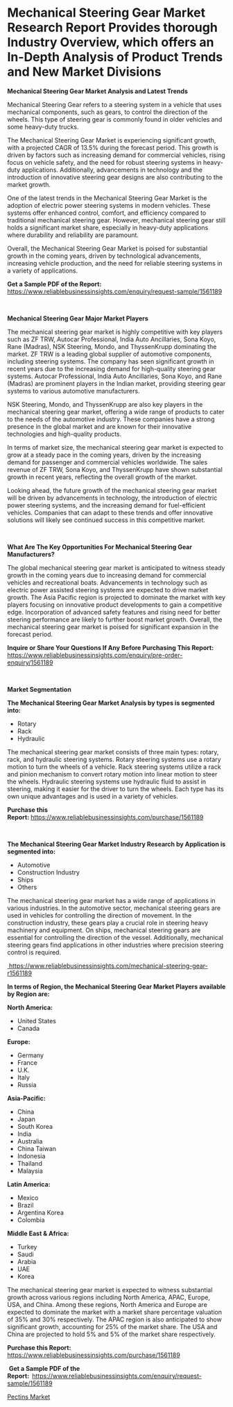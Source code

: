 <p><h1>Mechanical Steering Gear Market Research Report Provides thorough Industry Overview, which offers an In-Depth Analysis of Product Trends and New Market Divisions</h1></p><p><strong>Mechanical Steering Gear Market Analysis and Latest Trends</strong></p>
<p><p>Mechanical Steering Gear refers to a steering system in a vehicle that uses mechanical components, such as gears, to control the direction of the wheels. This type of steering gear is commonly found in older vehicles and some heavy-duty trucks.</p><p>The Mechanical Steering Gear Market is experiencing significant growth, with a projected CAGR of 13.5% during the forecast period. This growth is driven by factors such as increasing demand for commercial vehicles, rising focus on vehicle safety, and the need for robust steering systems in heavy-duty applications. Additionally, advancements in technology and the introduction of innovative steering gear designs are also contributing to the market growth.</p><p>One of the latest trends in the Mechanical Steering Gear Market is the adoption of electric power steering systems in modern vehicles. These systems offer enhanced control, comfort, and efficiency compared to traditional mechanical steering gear. However, mechanical steering gear still holds a significant market share, especially in heavy-duty applications where durability and reliability are paramount.</p><p>Overall, the Mechanical Steering Gear Market is poised for substantial growth in the coming years, driven by technological advancements, increasing vehicle production, and the need for reliable steering systems in a variety of applications.</p></p>
<p><strong>Get a Sample PDF of the Report:&nbsp;</strong> <a href="https://www.reliablebusinessinsights.com/enquiry/request-sample/1561189">https://www.reliablebusinessinsights.com/enquiry/request-sample/1561189</a></p>
<p>&nbsp;</p>
<p><strong>Mechanical Steering Gear Major Market Players</strong></p>
<p><p>The mechanical steering gear market is highly competitive with key players such as ZF TRW, Autocar Professional, India Auto Ancillaries, Sona Koyo, Rane (Madras), NSK Steering, Mondo, and ThyssenKrupp dominating the market. ZF TRW is a leading global supplier of automotive components, including steering systems. The company has seen significant growth in recent years due to the increasing demand for high-quality steering gear systems. Autocar Professional, India Auto Ancillaries, Sona Koyo, and Rane (Madras) are prominent players in the Indian market, providing steering gear systems to various automotive manufacturers.</p><p>NSK Steering, Mondo, and ThyssenKrupp are also key players in the mechanical steering gear market, offering a wide range of products to cater to the needs of the automotive industry. These companies have a strong presence in the global market and are known for their innovative technologies and high-quality products.</p><p>In terms of market size, the mechanical steering gear market is expected to grow at a steady pace in the coming years, driven by the increasing demand for passenger and commercial vehicles worldwide. The sales revenue of ZF TRW, Sona Koyo, and ThyssenKrupp have shown substantial growth in recent years, reflecting the overall growth of the market.</p><p>Looking ahead, the future growth of the mechanical steering gear market will be driven by advancements in technology, the introduction of electric power steering systems, and the increasing demand for fuel-efficient vehicles. Companies that can adapt to these trends and offer innovative solutions will likely see continued success in this competitive market.</p></p>
<p>&nbsp;</p>
<p><strong>What Are The Key Opportunities For Mechanical Steering Gear Manufacturers?</strong></p>
<p><p>The global mechanical steering gear market is anticipated to witness steady growth in the coming years due to increasing demand for commercial vehicles and recreational boats. Advancements in technology such as electric power assisted steering systems are expected to drive market growth. The Asia Pacific region is projected to dominate the market with key players focusing on innovative product developments to gain a competitive edge. Incorporation of advanced safety features and rising need for better steering performance are likely to further boost market growth. Overall, the mechanical steering gear market is poised for significant expansion in the forecast period.</p></p>
<p><strong>Inquire or Share Your Questions If Any Before Purchasing This Report:</strong> <a href="https://www.reliablebusinessinsights.com/enquiry/pre-order-enquiry/1561189">https://www.reliablebusinessinsights.com/enquiry/pre-order-enquiry/1561189</a></p>
<p>&nbsp;</p>
<p><strong>Market Segmentation</strong></p>
<p><strong>The Mechanical Steering Gear Market Analysis by types is segmented into:</strong></p>
<p><ul><li>Rotary</li><li>Rack</li><li>Hydraulic</li></ul></p>
<p><p>The mechanical steering gear market consists of three main types: rotary, rack, and hydraulic steering systems. Rotary steering systems use a rotary motion to turn the wheels of a vehicle. Rack steering systems utilize a rack and pinion mechanism to convert rotary motion into linear motion to steer the wheels. Hydraulic steering systems use hydraulic fluid to assist in steering, making it easier for the driver to turn the wheels. Each type has its own unique advantages and is used in a variety of vehicles.</p></p>
<p><strong>Purchase this Report:&nbsp;</strong><a href="https://www.reliablebusinessinsights.com/purchase/1561189">https://www.reliablebusinessinsights.com/purchase/1561189</a></p>
<p>&nbsp;</p>
<p><strong>The Mechanical Steering Gear Market Industry Research by Application is segmented into:</strong></p>
<p><ul><li>Automotive</li><li>Construction Industry</li><li>Ships</li><li>Others</li></ul></p>
<p><p>The mechanical steering gear market has a wide range of applications in various industries. In the automotive sector, mechanical steering gears are used in vehicles for controlling the direction of movement. In the construction industry, these gears play a crucial role in steering heavy machinery and equipment. On ships, mechanical steering gears are essential for controlling the direction of the vessel. Additionally, mechanical steering gears find applications in other industries where precision steering control is required.</p></p>
<p><a href="https://www.reliablebusinessinsights.com/mechanical-steering-gear-r1561189">&nbsp;https://www.reliablebusinessinsights.com/mechanical-steering-gear-r1561189</a></p>
<p><strong>In terms of Region, the Mechanical Steering Gear Market Players available by Region are:</strong></p>
<p>
    <p> <strong> North America: </strong>
        <ul>
            <li>United States</li>
            <li>Canada</li>
        </ul>
        </p> 
    <p> <strong> Europe: </strong>
        <ul>
            <li>Germany</li>
            <li>France</li>
            <li>U.K.</li>
            <li>Italy</li>
            <li>Russia</li>
        </ul>
        </p> 
    <p> <strong> Asia-Pacific: </strong>
        <ul>
            <li>China</li>
            <li>Japan</li>
            <li>South Korea</li>
            <li>India</li>
            <li>Australia</li>
            <li>China Taiwan</li>
            <li>Indonesia</li>
            <li>Thailand</li>
            <li>Malaysia</li>
        </ul>
        </p> 
    <p> <strong> Latin America: </strong>
        <ul>
            <li>Mexico</li>
            <li>Brazil</li>
            <li>Argentina Korea</li>
            <li>Colombia</li>
        </ul>
        </p> 
    <p> <strong> Middle East & Africa: </strong>
        <ul>
            <li>Turkey</li>
            <li>Saudi</li>
            <li>Arabia</li>
            <li>UAE</li>
            <li>Korea</li>
        </ul>
    </p>
    </p>
<p><p>The mechanical steering gear market is expected to witness substantial growth across various regions including North America, APAC, Europe, USA, and China. Among these regions, North America and Europe are expected to dominate the market with a market share percentage valuation of 35% and 30% respectively. The APAC region is also anticipated to show significant growth, accounting for 25% of the market share. The USA and China are projected to hold 5% and 5% of the market share respectively.</p></p>
<p><strong>Purchase this Report: </strong><a href="https://www.reliablebusinessinsights.com/purchase/1561189">https://www.reliablebusinessinsights.com/purchase/1561189</a></p>
<p>&nbsp;<strong>Get a Sample PDF of the Report:&nbsp;&nbsp;</strong><a href="https://www.reliablebusinessinsights.com/enquiry/request-sample/1561189">https://www.reliablebusinessinsights.com/enquiry/request-sample/1561189</a></p>
<p><strong></strong></p>
<p><p><a href="https://github.com/jhcraigie/Market-Research-Report-List-4/blob/main/pectins-market.md">Pectins Market</a></p></p>